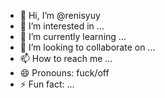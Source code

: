 - 👋 Hi, I’m @renisyuy
- 👀 I’m interested in ...
- 🌱 I’m currently learning ...
- 💞️ I’m looking to collaborate on ...
- 📫 How to reach me ...
- 😄 Pronouns: fuck/off
- ⚡ Fun fact: ...

<!---
renisyuy/renisyuy is a ✨ special ✨ repository because its `README.md` (this file) appears on your GitHub profile.
You can click the Preview link to take a look at your changes.
--->
